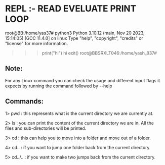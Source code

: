 # REPL :- READ EVELUATE PRINT LOOP

root@BB:/home/yas37# python3
Python 3.10.12 (main, Nov 20 2023, 15:14:05) [GCC 11.4.0] on linux
Type "help", "copyright", "credits" or "license" for more information.
>>> print("hi")
hi
>>> exit()
root@BBSRXLT046:/home/yash_837#

## Note:

For any Linux command you can check the usage and different input flags it expects by running the command followed by --help

## Commands:


1> pwd : this represents what is the current directory we are currently at.

2> ls :  you can print the content of the current directory we are in. All the files and sub-directories will be printed.

3> cd : this can help you to move into a folder and move out of a folder.

4> cd.. : if you want to jump one folder back from the current directory.

5> cd../.. : if you want to make two jumps back from the current directory.



